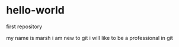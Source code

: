 # hello-world
first repository

my name is marsh i am new to git 
i will like to be a professional in git 
